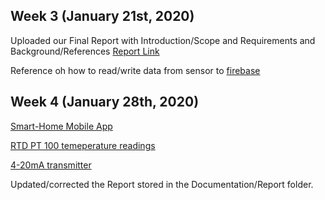 ## Week 3 (January 21st, 2020)
Uploaded our Final Report with Introduction/Scope and Requirements and Background/References [Report Link](https://github.com/namnguyen20999/Semester2/tree/master/Documentation/Reports)

Reference oh how to read/write data from sensor to [firebase](https://www.hackster.io/varuldcube100/send-sensor-data-to-firebase-real-time-database-4d6b83)

## Week 4 (January 28th, 2020)

[Smart-Home Mobile App](https://github.com/namnguyen20999/SmartHome)

[RTD PT 100 temeperature readings](https://www.pyromation.com/Downloads/Data/385_c.pdf)

[4-20mA transmitter](http://www.absolutelyautomation.com/articles/2017/05/12/4-20-ma-current-loop-simulator-using-rtd-pt100-temperature-transmitter)

Updated/corrected the Report stored in the Documentation/Report folder.

